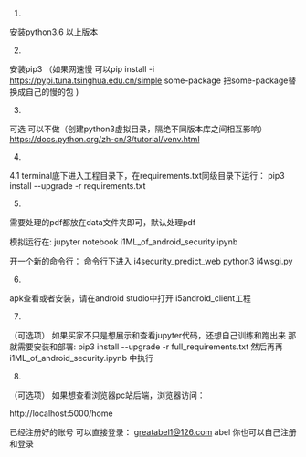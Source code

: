 
1.
安装python3.6 以上版本

2. 
安装pip3 
（如果网速慢 可以pip install -i https://pypi.tuna.tsinghua.edu.cn/simple some-package  把some-package替换成自己的慢的包 )

3.
可选  可以不做（创建python3虚拟目录，隔绝不同版本库之间相互影响）
https://docs.python.org/zh-cn/3/tutorial/venv.html

4.
4.1
terminal底下进入工程目录下，在requirements.txt同级目录下运行：
pip3 install --upgrade -r requirements.txt

5.
需要处理的pdf都放在data文件夹即可，默认处理pdf

模拟运行在:
jupyter notebook i1ML_of_android_security.ipynb

开一个新的命令行：
命令行下进入 i4security_predict_web
python3 i4wsgi.py

6.
apk查看或者安装，请在android studio中打开 i5android_client工程

7.
（可选项）
如果买家不只是想展示和查看jupyter代码，还想自己训练和跑出来
那就需要安装和部署:
pip3 install --upgrade -r  full_requirements.txt
然后再再 i1ML_of_android_security.ipynb 中执行

8.
（可选项）
如果想查看浏览器pc站后端，浏览器访问：

http://localhost:5000/home

已经注册好的账号 可以直接登录：
greatabel1@126.com  abel
你也可以自己注册和登录
